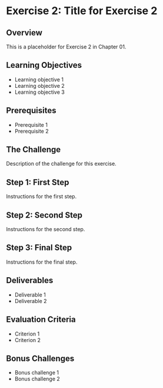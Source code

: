 # Exercise 2: Title for Exercise 2

## Overview

This is a placeholder for Exercise 2 in Chapter 01.

## Learning Objectives

- Learning objective 1
- Learning objective 2
- Learning objective 3

## Prerequisites

- Prerequisite 1
- Prerequisite 2

## The Challenge

Description of the challenge for this exercise.

## Step 1: First Step

Instructions for the first step.

## Step 2: Second Step

Instructions for the second step.

## Step 3: Final Step

Instructions for the final step.

## Deliverables

- Deliverable 1
- Deliverable 2

## Evaluation Criteria

- Criterion 1
- Criterion 2

## Bonus Challenges

- Bonus challenge 1
- Bonus challenge 2

